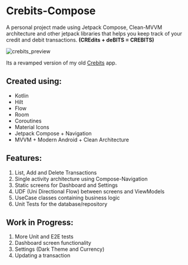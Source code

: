 # Crebits-Compose
A personal project made using Jetpack Compose, Clean-MVVM architecture and other jetpack libraries that helps you keep track of your credit and debit transactions.
**(CREdits + deBITS = CREBITS)**

![crebits_preview](https://user-images.githubusercontent.com/20271259/185470993-df905107-7ecc-43e0-b750-3fbffa13fc79.jpg)

Its a revamped version of my old [Crebits](https://github.com/Shobu95/Crebits "Crebits") app.

## Created using:

- Kotlin
- Hilt
- Flow
- Room
- Coroutines
- Material Icons
- Jetpack Compose + Navigation
- MVVM + Modern Android + Clean Architecture

## Features:

1. List, Add and Delete Transactions
2. Single activity architecture using Compose-Navigation
2. Static screens for Dashboard and Settings
3. UDF (Uni Directional Flow) between screens and ViewModels
3. UseCase classes containing business logic
4. Unit Tests for the database/repository

## Work in Progress:

1. More Unit and E2E tests
2. Dashboard screen functionality
3. Settings (Dark Theme and Currency)
4. Updating a transaction

